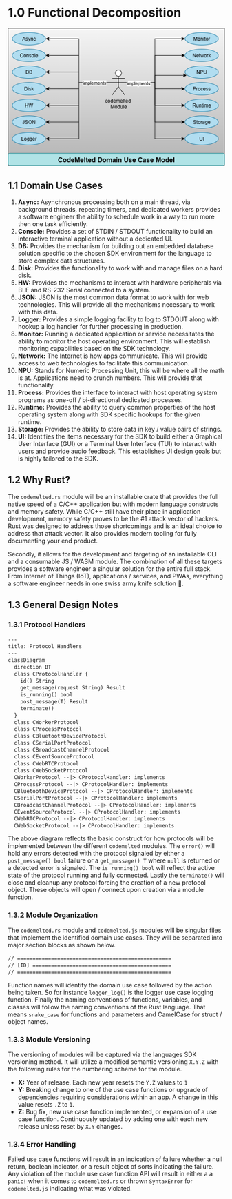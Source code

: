 # 1.0 Functional Decomposition

<center><img src="models/all/use-case-model.drawio.png" /></center>

## 1.1 Domain Use Cases

1. **Async:** Asynchronous processing both on a main thread, via background threads, repeating timers, and dedicated workers provides a software engineer the ability to schedule work in a way to run more then one task efficiently.
2. **Console:** Provides a set of STDIN / STDOUT functionality to build an interactive terminal application without a dedicated UI.
3. **DB:** Provides the mechanism for building out an embedded database solution specific to the chosen SDK environment for the language to store complex data structures.
4. **Disk:** Provides the functionality to work with and manage files on a hard disk.
5. **HW:** Provides the mechanisms to interact with hardware peripherals via BLE and RS-232 Serial connected to a system.
6. **JSON:** JSON is the most common data format to work with for web technologies. This will provide all the mechanisms necessary to work with this data.
7. **Logger:** Provides a simple logging facility to log to STDOUT along with hookup a log handler for further processing in production.
8. **Monitor:** Running a dedicated application or service necessitates the ability to monitor the host operating environment. This will establish monitoring capabilities based on the SDK technology.
9. **Network:** The Internet is how apps communicate. This will provide access to web technologies to facilitate this communication.
10. **NPU:**  Stands for Numeric Processing Unit, this will be where all the math is at. Applications need to crunch numbers. This will provide that functionality.
11. **Process:** Provides the interface to interact with host operating system programs as one-off / bi-directional dedicated processes.
12. **Runtime:** Provides the ability to query common properties of the host operating system along with SDK specific hookups for the given runtime.
13. **Storage:** Provides the ability to store data in key / value pairs of strings.
14. **UI:** Identifies the items necessary for the SDK to build either a Graphical User Interface (GUI) or a Terminal User Interface (TUI) to interact with users and provide audio feedback. This establishes UI design goals but is highly tailored to the SDK.

## 1.2 Why Rust?

The `codemelted.rs` module will be an installable crate that provides the full native speed of a C/C++ application but with modern language constructs and memory safety. While C/C++ still have their place in application development, memory safety proves to be the #1 attack vector of hackers. Rust was designed to address those shortcomings and is an ideal choice to address that attack vector. It also provides modern tooling for fully documenting your end product.

Secondly, it allows for the development and targeting of an installable CLI and a consumable JS / WASM module. The combination of all these targets provides a software engineer a singular solution for the entire full stack. From Internet of Things (IoT), applications / services, and PWAs, everything a software engineer needs in one swiss army knife solution 🙂.

## 1.3 General Design Notes

### 1.3.1 Protocol Handlers

```mermaid
---
title: Protocol Handlers
---
classDiagram
  direction BT
  class CProtocolHandler {
    id() String
    get_message(request String) Result
    is_running() bool
    post_message(T) Result
    terminate()
  }
  class CWorkerProtocol
  class CProcessProtocol
  class CBluetoothDeviceProtocol
  class CSerialPortProtocol
  class CBroadcastChannelProtocol
  class CEventSourceProtocol
  class CWebRTCProtocol
  class CWebSocketProtocol
  CWorkerProtocol --|> CProtocolHandler: implements
  CProcessProtocol --|> CProtocolHandler: implements
  CBluetoothDeviceProtocol --|> CProtocolHandler: implements
  CSerialPortProtocol --|> CProtocolHandler: implements
  CBroadcastChannelProtocol --|> CProtocolHandler: implements
  CEventSourceProtocol --|> CProtocolHandler: implements
  CWebRTCProtocol --|> CProtocolHandler: implements
  CWebSocketProtocol --|> CProtocolHandler: implements
```

The above diagram reflects the basic construct for how protocols will be implemented between the different `codemelted` modules. The `error()` will hold any errors detected with the protocol signaled by either a `post_message() bool` failure or a `get_message() T` where `null` is returned or a detected error is signaled. The `is_running() bool` will reflect the active state of the protocol running and fully connected. Lastly the `terminate()` will close and cleanup any protocol forcing the creation of a new protocol object. These objects will open / connect upon creation via a module function.

### 1.3.2 Module Organization

The `codemelted.rs` module and `codemelted.js` modules will be singular files that implement the identified domain use cases. They will be separated into major section blocks as shown below.

```
// ==================================================
// [ID] =============================================
// ==================================================
```

Function names will identify the domain use case followed by the action being taken. So for instance `logger_log()` is the logger use case logging function. Finally the naming conventions of functions, variables, and classes will follow the naming conventions of the Rust language. That means `snake_case` for functions and parameters and CamelCase for struct / object names.

### 1.3.3 Module Versioning

The versioning of modules will be captured via the languages SDK versioning method. It will utilize a modified semantic versioning `X.Y.Z` with the following rules for the numbering scheme for the module.

- **X:** Year of release. Each new year resets the `Y.Z` values to `1`
- **Y:** Breaking change to one of the use case functions or upgrade of dependencies requiring considerations within an app. A change in this value resets `.Z` to `1`.
- **Z:** Bug fix, new use case function implemented, or expansion of a use case function. Continuously updated by adding one with each new release unless reset by `X.Y` changes.

### 1.3.4 Error Handling

Failed use case functions will result in an indication of failure whether a null return, boolean indicator, or a result object of sorts indicating the failure. Any violation of the module use case function API will result in either a a `panic!` when it comes to `codemelted.rs` or thrown `SyntaxError` for `codemelted.js` indicating what was violated.
